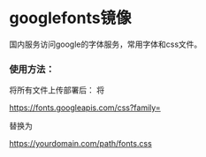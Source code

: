 # googlefonts镜像


国内服务访问google的字体服务，常用字体和css文件。

### 使用方法：

将所有文件上传部署后：
将

https://fonts.googleapis.com/css?family=

替换为

https://yourdomain.com/path/fonts.css
